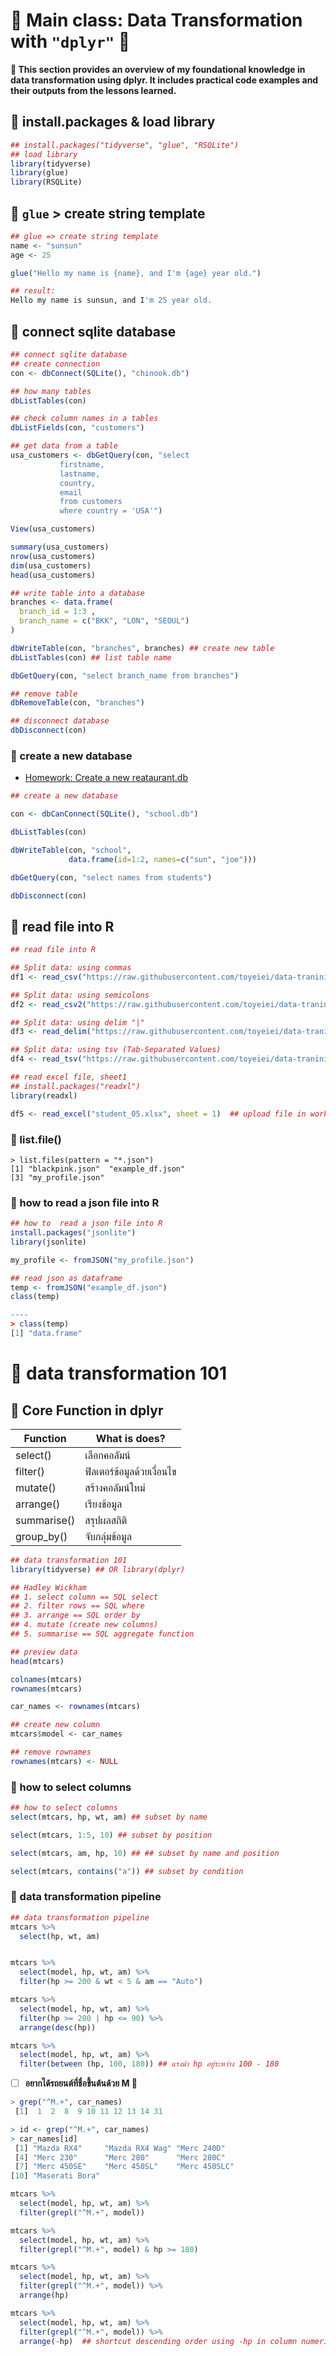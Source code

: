# 💾 Main class: Data Transformation with `"dplyr"` 🌻
**📝 This section provides an overview of my foundational knowledge in data transformation using dplyr. It includes practical code examples and their outputs from the lessons learned.**
## 🔐 install.packages & load library
```r
## install.packages("tidyverse", "glue", "RSQLite")
## load library
library(tidyverse)
library(glue)
library(RSQLite)
```
## 🔐 `glue` > create string template
```r
## glue => create string template
name <- "sunsun"
age <- 25

glue("Hello my name is {name}, and I'm {age} year old.")

## result:
Hello my name is sunsun, and I'm 25 year old.
```
## 🔐 connect sqlite database
```r
## connect sqlite database
## create connection
con <- dbConnect(SQLite(), "chinook.db")

## how many tables
dbListTables(con)

## check column names in a tables
dbListFields(con, "customers")

## get data from a table 
usa_customers <- dbGetQuery(con, "select 
           firstname,
           lastname, 
           country, 
           email
           from customers
           where country = 'USA'")

View(usa_customers)

summary(usa_customers)
nrow(usa_customers)
dim(usa_customers)
head(usa_customers)

## write table into a database 
branches <- data.frame(
  branch_id = 1:3 ,
  branch_name = c("BKK", "LON", "SEOUL")
)

dbWriteTable(con, "branches", branches) ## create new table
dbListTables(con) ## list table name

dbGetQuery(con, "select branch_name from branches")

## remove table
dbRemoveTable(con, "branches")

## disconnect database
dbDisconnect(con)
```
### 📩 create a new database
- [Homework: Create a new reataurant.db](https://github.com/datateathyme/Data-science-bootcamp-batch10/blob/main/Data-Transformation/Homework/create_a_new_restuarant.md)
```r
## create a new database 

con <- dbCanConnect(SQLite(), "school.db")

dbListTables(con)

dbWriteTable(con, "school", 
             data.frame(id=1:2, names=c("sun", "joe")))

dbGetQuery(con, "select names from students")

dbDisconnect(con)
```
## 🔐 read file into R
```r
## read file into R

## Split data: using commas
df1 <- read_csv("https://raw.githubusercontent.com/toyeiei/data-traninig/refs/heads/main/student_01.csv")

## Split data: using semicolons
df2 <- read_csv2("https://raw.githubusercontent.com/toyeiei/data-traninig/refs/heads/main/student_02.csv")

## Split data: using delim "|"
df3 <- read_delim("https://raw.githubusercontent.com/toyeiei/data-traninig/refs/heads/main/student_03.txt", delim = "|")

## Split data: using tsv (Tab-Separated Values)
df4 <- read_tsv("https://raw.githubusercontent.com/toyeiei/data-traninig/refs/heads/main/student_04.tsv")

## read excel file, sheet1
## install.packages("readxl")
library(readxl)

df5 <- read_excel("student_05.xlsx", sheet = 1)  ## upload file in working directory ก่อน
```
### 📩 list.file()
```
> list.files(pattern = "*.json")
[1] "blackpink.json"  "example_df.json"
[3] "my_profile.json"
```
### 📩 how to  read a json file into R
```r
## how to  read a json file into R
install.packages("jsonlite")
library(jsonlite)

my_profile <- fromJSON("my_profile.json")
```
```r
## read json as dataframe
temp <- fromJSON("example_df.json")
class(temp)

----
> class(temp)
[1] "data.frame"
```
# 🔐 data transformation 101
## 🔐 Core Function in dplyr
| **Function** | **What is does?** | 
|---|---|
| select() | เลือกคอลัมน์ | 
| filter() | ฟิลเตอร์ข้อมูลด้วยเงื่อนไข | 
| mutate() | สร้างคอลัมน์ใหม่ | 
| arrange() | เรียงข้อมูล | 
| summarise() | สรุปผลสถิติ | 
| group_by() | จับกลุ่มข้อมูล | 

```r
## data transformation 101
library(tidyverse) ## OR library(dplyr)

## Hadley Wickham
## 1. select column == SQL select
## 2. filter rows == SQL where
## 3. arrange == SQL order by
## 4. mutate (create new columns)
## 5. summarise == SQL aggregate function

## preview data
head(mtcars)

colnames(mtcars)
rownames(mtcars)

car_names <- rownames(mtcars)

## create new column
mtcars$model <- car_names

## remove rownames
rownames(mtcars) <- NULL
```
### 📩 how to select columns
```r
## how to select columns
select(mtcars, hp, wt, am) ## subset by name

select(mtcars, 1:5, 10) ## subset by position

select(mtcars, am, hp, 10) ## ## subset by name and position

select(mtcars, contains("a")) ## subset by condition
```
### 📩 data transformation pipeline
```r
## data transformation pipeline
mtcars %>%
  select(hp, wt, am)


mtcars %>%
  select(model, hp, wt, am) %>%
  filter(hp >= 200 & wt < 5 & am == "Auto")

mtcars %>%
  select(model, hp, wt, am) %>%
  filter(hp >= 200 | hp <= 90) %>%
  arrange(desc(hp))

mtcars %>%
  select(model, hp, wt, am) %>%
  filter(between (hp, 100, 180)) ## แรงม้า hp อยู่ระหว่าง 100 - 180

```
- [ ] **อยากได้รถยนต์ที่ชื่อขึ้นต้นด้วย M 🚗**
```r
> grep("^M.+", car_names)
 [1]  1  2  8  9 10 11 12 13 14 31

> id <- grep("^M.+", car_names)
> car_names[id]
 [1] "Mazda RX4"     "Mazda RX4 Wag" "Merc 240D"    
 [4] "Merc 230"      "Merc 280"      "Merc 280C"    
 [7] "Merc 450SE"    "Merc 450SL"    "Merc 450SLC"  
[10] "Maserati Bora"
```
```r
mtcars %>%
  select(model, hp, wt, am) %>%
  filter(grepl("^M.+", model))

mtcars %>%
  select(model, hp, wt, am) %>%
  filter(grepl("^M.+", model) & hp >= 180)

mtcars %>%
  select(model, hp, wt, am) %>%
  filter(grepl("^M.+", model)) %>%
  arrange(hp)

mtcars %>%
  select(model, hp, wt, am) %>%
  filter(grepl("^M.+", model)) %>%
  arrange(-hp)  ## shortcut descending order using -hp in column numeric
```
